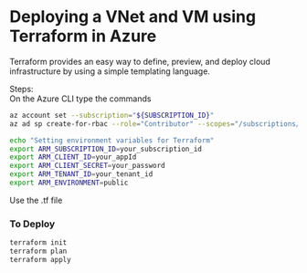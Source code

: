 # Deploying a VNet and VM using Terraform in Azure
Terraform provides an easy way to define, preview, and deploy cloud infrastructure by using a simple templating language. 

Steps:<br/>
On the Azure CLI type the commands
```bash
az account set --subscription="${SUBSCRIPTION_ID}"
az ad sp create-for-rbac --role="Contributor" --scopes="/subscriptions/${SUBSCRIPTION_ID}"

echo "Setting environment variables for Terraform"
export ARM_SUBSCRIPTION_ID=your_subscription_id
export ARM_CLIENT_ID=your_appId
export ARM_CLIENT_SECRET=your_password
export ARM_TENANT_ID=your_tenant_id
export ARM_ENVIRONMENT=public
```

Use the .tf file <br/>

### To Deploy
```bash 
terraform init
terraform plan
terraform apply
```

